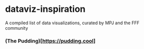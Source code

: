 # dataviz-inspiration
A compiled list of data visualizations, curated by MPJ and the FFF community

### (The Pudding)[https://pudding.cool]
